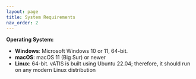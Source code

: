 ```yaml
---
layout: page
title: System Requirements
nav_order: 2
---
```


**Operating System:**
  * **Windows**: Microsoft Windows 10 or 11, 64-bit.
  * **macOS**: macOS 11 (Big Sur) or newer
  * **Linux**: 64-bit. vATIS is built using Ubuntu 22.04; therefore, it should run on any modern Linux distribution